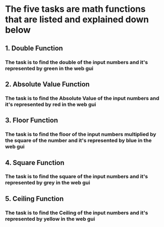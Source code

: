 # The five tasks are math functions that are listed and explained down below

## 1. Double Function

### The task is to find the double of the input numbers and it's represented by green in the web gui

## 2. Absolute Value Function

### The task is to find the Absolute Value of the input numbers and it's represented by red in the web gui

## 3. Floor Function

### The task is to find the floor of the input numbers multiplied by the square of the number and it's represented by blue in the web gui

## 4. Square Function

### The task is to find the square of the input numbers and it's represented by grey in the web gui

## 5. Ceiling Function

### The task is to find the Ceiling of the input numbers and it's represented by yellow in the web gui